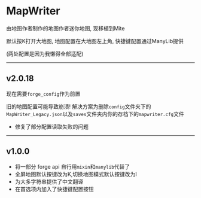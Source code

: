 # MapWriter

由地图作者制作的地图作者迷你地图, 现移植到Mite

默认按K打开大地图, 地图配置在大地图左上角, 快捷键配置通过ManyLib提供

(两处配置是因为我懒得全部适配)

---

## v2.0.18

现在需要`forge_config`作为前置

旧的地图配置可能导致崩溃! 解决方案为删除`config`文件夹下的`MapWriter_Legacy.json`以及`saves`文件夹内你的存档下的`mapwriter.cfg`文件

* 修复了部分配置读取失败的问题

---

## v1.0.0

* 将一部分 forge api 自行用`mixin`和`manylib`代替了
* 全屏地图默认按键改为K,切换地图模式默认按键改为I
* 为大多字符串提供了中文翻译
* 在首选项内加入了快捷键配置按钮
